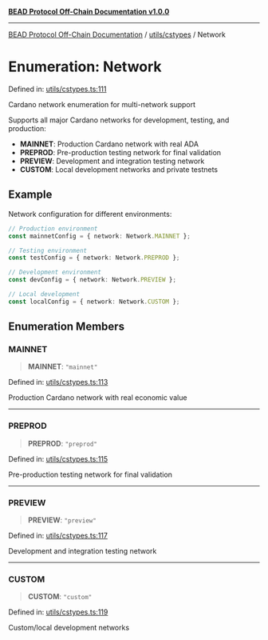 [**BEAD Protocol Off-Chain Documentation v1.0.0**](../../../README.md)

***

[BEAD Protocol Off-Chain Documentation](../../../modules.md) / [utils/cstypes](../README.md) / Network

# Enumeration: Network

Defined in: [utils/cstypes.ts:111](https://github.com/cmorgado/Bead-Cardano/blob/24017eb600ede1b71f111ffff6b54d88eb612b06/Aiken/bead/off-chain/utils/cstypes.ts#L111)

Cardano network enumeration for multi-network support

Supports all major Cardano networks for development, testing, and production:
- **MAINNET**: Production Cardano network with real ADA
- **PREPROD**: Pre-production testing network for final validation
- **PREVIEW**: Development and integration testing network
- **CUSTOM**: Local development networks and private testnets

## Example

Network configuration for different environments:
```typescript
// Production environment
const mainnetConfig = { network: Network.MAINNET };

// Testing environment  
const testConfig = { network: Network.PREPROD };

// Development environment
const devConfig = { network: Network.PREVIEW };

// Local development
const localConfig = { network: Network.CUSTOM };
```

## Enumeration Members

### MAINNET

> **MAINNET**: `"mainnet"`

Defined in: [utils/cstypes.ts:113](https://github.com/cmorgado/Bead-Cardano/blob/24017eb600ede1b71f111ffff6b54d88eb612b06/Aiken/bead/off-chain/utils/cstypes.ts#L113)

Production Cardano network with real economic value

***

### PREPROD

> **PREPROD**: `"preprod"`

Defined in: [utils/cstypes.ts:115](https://github.com/cmorgado/Bead-Cardano/blob/24017eb600ede1b71f111ffff6b54d88eb612b06/Aiken/bead/off-chain/utils/cstypes.ts#L115)

Pre-production testing network for final validation

***

### PREVIEW

> **PREVIEW**: `"preview"`

Defined in: [utils/cstypes.ts:117](https://github.com/cmorgado/Bead-Cardano/blob/24017eb600ede1b71f111ffff6b54d88eb612b06/Aiken/bead/off-chain/utils/cstypes.ts#L117)

Development and integration testing network

***

### CUSTOM

> **CUSTOM**: `"custom"`

Defined in: [utils/cstypes.ts:119](https://github.com/cmorgado/Bead-Cardano/blob/24017eb600ede1b71f111ffff6b54d88eb612b06/Aiken/bead/off-chain/utils/cstypes.ts#L119)

Custom/local development networks
